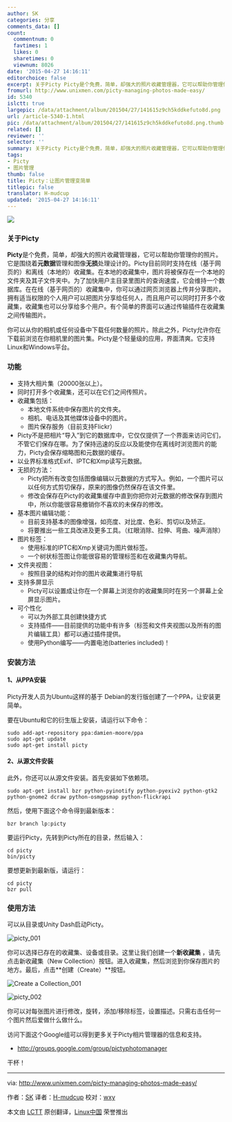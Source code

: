 ```yaml
---
author: SK
categories: 分享
comments_data: []
count:
  commentnum: 0
  favtimes: 1
  likes: 0
  sharetimes: 0
  viewnum: 8026
date: '2015-04-27 14:16:11'
editorchoice: false
excerpt: 关于Picty Picty是个免费，简单，却强大的照片收藏管理器，它可以帮助你管理你的照片。它是围绕着元数据管理和图像无损处理设计的。Picty目前同时支持在线（基于网页的）和离线（本地的）收藏集。在本地的收藏集中，图片将被保存在一个本地的文件夹及其子文件夹中。为了加快用户主目录里图片的查询速度，它会维持一个数据库。在在线（基于网页的）收藏集中，你可以通过网页浏览器上传并分享图片。拥有适当权限的个人用户可以把图片分享给任何人，而且用户可以同时打开多个收藏集，收藏集也可以分享给多个用户。有个简单的界面可以通过传输
fromurl: http://www.unixmen.com/picty-managing-photos-made-easy/
id: 5340
islctt: true
largepic: /data/attachment/album/201504/27/141615z9ch5kddkefuto8d.png
url: /article-5340-1.html
pic: /data/attachment/album/201504/27/141615z9ch5kddkefuto8d.png.thumb.jpg
related: []
reviewer: ''
selector: ''
summary: 关于Picty Picty是个免费，简单，却强大的照片收藏管理器，它可以帮助你管理你的照片。它是围绕着元数据管理和图像无损处理设计的。Picty目前同时支持在线（基于网页的）和离线（本地的）收藏集。在本地的收藏集中，图片将被保存在一个本地的文件夹及其子文件夹中。为了加快用户主目录里图片的查询速度，它会维持一个数据库。在在线（基于网页的）收藏集中，你可以通过网页浏览器上传并分享图片。拥有适当权限的个人用户可以把图片分享给任何人，而且用户可以同时打开多个收藏集，收藏集也可以分享给多个用户。有个简单的界面可以通过传输
tags:
- Picty
- 图片管理
thumb: false
title: Picty：让图片管理变简单
titlepic: false
translator: H-mudcup
updated: '2015-04-27 14:16:11'
---
```


![](/data/attachment/album/201504/27/141615z9ch5kddkefuto8d.png)


### 关于Picty


**Picty**是个免费，简单，却强大的照片收藏管理器，它可以帮助你管理你的照片。它是围绕着**元数据**管理和图像**无损**处理设计的。Picty目前同时支持在线（基于网页的）和离线（本地的）收藏集。在本地的收藏集中，图片将被保存在一个本地的文件夹及其子文件夹中。为了加快用户主目录里图片的查询速度，它会维持一个数据库。在在线（基于网页的）收藏集中，你可以通过网页浏览器上传并分享图片。拥有适当权限的个人用户可以把图片分享给任何人，而且用户可以同时打开多个收藏集，收藏集也可以分享给多个用户。有个简单的界面可以通过传输插件在收藏集之间传输图片。


你可以从你的相机或任何设备中下载任何数量的照片。除此之外，Picty允许你在下载前浏览在你相机里的图片集。Picty是个轻量级的应用，界面清爽。它支持Linux和Windows平台。


### 功能


* 支持大相片集（20000张以上）。
* 同时打开多个收藏集，还可以在它们之间传照片。
* 收藏集包括：
	+ 本地文件系统中保存图片的文件夹。
	+ 相机、电话及其他媒体设备中的图片。
	+ 图片保存服务（目前支持Flickr）
* Picty不是把相片“导入”到它的数据库中，它仅仅提供了一个界面来访问它们，不管它们保存在哪。为了保持迅速的反应以及能使你在离线时浏览图片的能力，Picty会保存缩略图和元数据的缓存。
* 以业界标准格式Exif、IPTC和Xmp读写元数据。
* 无损的方法：
	+ Picty把所有改变包括图像编辑以元数据的方式写入。例如，一个图片可以以任何方式剪切保存，原来的图像仍然保存在该文件里。
	+ 修改会保存在Picty的收藏集缓存中直到你把你对元数据的修改保存到图片中，所以你能很容易撤销你不喜欢的未保存的修改。
* 基本图片编辑功能：
	+ 目前支持基本的图像增强，如亮度、对比度、色彩、剪切以及矫正。
	+ 将要推出一些工具改进及更多工具。（红眼消除、拉伸、弯曲、噪声消除）
* 图片标签：
	+ 使用标准的IPTC和Xmp关键词为图片做标签。
	+ 一个树状标签图让你能很容易的管理标签和在收藏集内导航。
* 文件夹视图：
	+ 按照目录的结构对你的图片收藏集进行导航
* 支持多屏显示
	+ Picty可以设置成让你在一个屏幕上浏览你的收藏集同时在另一个屏幕上全屏显示图片。
* 可个性化
	+ 可以为外部工具创建快捷方式
	+ 支持插件——目前提供的功能中有许多（标签和文件夹视图以及所有的图片编辑工具）都可以通过插件提供。
	+ 使用Python编写——内置电池(batteries included)！


### 安装方法


#### 1、从PPA安装


Picty开发人员为Ubuntu这样的基于 Debian的发行版创建了一个PPA，让安装更简单。


要在Ubuntu和它的衍生版上安装，请运行以下命令：



```
sudo add-apt-repository ppa:damien-moore/ppa
sudo apt-get update
sudo apt-get install picty

```

#### 2、从源文件安装


此外，你还可以从源文件安装。首先安装如下依赖项。



```
sudo apt-get install bzr python-pyinotify python-pyexiv2 python-gtk2 python-gnome2 dcraw python-osmgpsmap python-flickrapi

```

然后，使用下面这个命令得到最新版本：



```
bzr branch lp:picty

```

要运行Picty，先转到Picty所在的目录，然后输入：



```
cd picty
bin/picty

```

要想更新到最新版，请运行：



```
cd picty
bzr pull

```

### 使用方法


可以从目录或Unity Dash启动Picty。


![picty_001](/data/attachment/album/201504/27/141617yz92390tr2zmggms.png)


你可以选择已存在的收藏集、设备或目录。这里让我们创建一个**新收藏集** ，请先点击新收藏集（New Collection）按钮。进入收藏集，然后浏览到你保存图片的地方。最后，点击**创建（Create）**按钮。


![Create a Collection_001](/data/attachment/album/201504/27/141618whbnn6e606q9v20h.png)


![picty_002](/data/attachment/album/201504/27/141631ctqqtqo3dqmii3aa.png)


你可以对每张图片进行修改，旋转，添加/移除标签，设置描述。只需右击任何一个图片然后爱做什么做什么。


访问下面这个Google组可以得到更多关于Picty相片管理器的信息和支持。


* <http://groups.google.com/group/pictyphotomanager>


干杯！




---


via: <http://www.unixmen.com/picty-managing-photos-made-easy/>


作者：[SK](http://www.unixmen.com/author/sk/) 译者：[H-mudcup](https://github.com/H-mudcup) 校对：[wxy](https://github.com/wxy)


本文由 [LCTT](https://github.com/LCTT/TranslateProject) 原创翻译，[Linux中国](http://linux.cn/) 荣誉推出